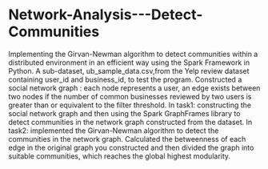 # Network-Analysis---Detect-Communities
Implementing the Girvan-Newman algorithm to detect communities within a distributed environment in an efficient way using the Spark Framework in Python.
A sub-dataset, ub_sample_data.csv,from the Yelp review dataset containing user_id and business_id, to test the program.
Constructed a social network graph : each node represents a user, an edge exists between two nodes if the number of common businesses reviewed by two users is greater than or equivalent to the filter threshold.
In task1: constructing the social network graph and then using the Spark GraphFrames library to detect communities in the network graph constructed from the dataset.
In task2: implemented the Girvan-Newman algorithm to detect the communities in the network graph. Calculated the betweenness of each edge in the original graph you constructed and then divided the graph into suitable communities, which reaches the global highest modularity.

